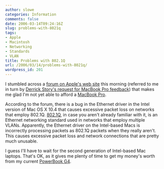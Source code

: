 ```yaml
---
author: slowe
categories: Information
comments: false
date: 2006-03-14T09:24:16Z
slug: problems-with-8021q
tags:
- Apple
- Macintosh
- Networking
- Standards
- VLAN
title: Problems with 802.1Q
url: /2006/03/14/problems-with-8021q/
wordpress_id: 201
---
```


I stumbled across a [forum on Apple's web site](http://discussions.apple.com/thread.jspa?threadID=378673) this morning (referred to me in turn by [Derrick Story's request for MacBook Pro feedback](http://www.oreillynet.com/mac/blog/2006/03/what_are_your_macbook_pro_impr.html)) that makes me glad I'm not yet able to afford a [MacBook Pro](http://www.apple.com/macbookpro/).

According to the forum, there is a bug in the Ethernet driver in the Intel version of Mac OS X 10.4 that causes excessive packet loss on networks that employ 802.1Q. [802.1Q](http://en.wikipedia.org/wiki/802.1Q), in case you aren't already familiar with it, is an Ethernet networking standard used in networks that employ multiple VLANs. Apparently, the Ethernet driver on the Intel-based Macs is incorrectly processing packets as 802.1Q packets when they really aren't. This causes excessive packet loss and network connections that are pretty much unusable.

I guess I'll have to wait for the second generation of Intel-based Mac laptops. That's OK, as it gives me plenty of time to get my money's worth from my current [PowerBook G4](http://www.apple.com/powerbook/).
